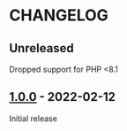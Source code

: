 # CHANGELOG

## Unreleased

Dropped support for PHP <8.1

## [1.0.0] - 2022-02-12

Initial release

[Unreleased]: https://github.com/beste/json/compare/1.0.1...main
[1.0.0]: https://github.com/beste/json/releases/tag/1.0.0

